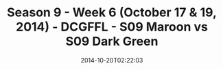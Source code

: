 ---
title: Season 9 - Week 6 (October 17 & 19, 2014) - DCGFFL - S09 Maroon vs S09 Dark
  Green
teams-score:
- team: _teams/s09-maroon.md
  score: 25
- team: _teams/s09-dark-green.md
  score: 24
mvp: John Berry (Maroon), Jarod Trujillo ( Dark Green)
game-ball: N/A
season: 9
week: 6
date: '2014-10-20T02:22:03'
pageid: season-9-week-6-4461-vs-4455
---